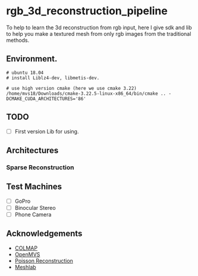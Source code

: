 # rgb_3d_reconstruction_pipeline

To help to learn the 3d reconstruction from rgb input, here I give sdk and lib to help you make a textured mesh from only rgb images from the traditional methods.

## Environment.
```shell
# ubuntu 18.04
# install Liblz4-dev, libmetis-dev.

# use high version cmake (here we use cmake 3.22)
/home/mvs18/Downloads/cmake-3.22.5-linux-x86_64/bin/cmake .. -DCMAKE_CUDA_ARCHITECTURES='86'
```

## TODO
- [ ] First version Lib for using.

## Architectures
### Sparse Reconstruction


## Test Machines
- [ ] GoPro
- [ ] Binocular Stereo
- [ ] Phone Camera

## Acknowledgements
- [COLMAP](https://github.com/colmap/colmap)
- [OpenMVS](https://github.com/cdcseacave/openMVS)
- [Poisson Reconstruction](https://www.cs.jhu.edu/~misha/Code/PoissonRecon/Version13.8/)
- [Meshlab](https://github.com/cnr-isti-vclab/meshlab)